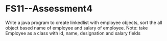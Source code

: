 # FS11--Assessment4
Write a java program to create linkedlist with employee objects, sort the all object based name of employee and salary of employee.
Note: take Employee as a class with id, name, designation and salary fields
